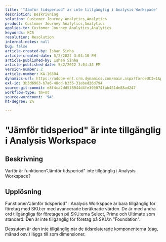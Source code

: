 ```yaml
---
title: '"Jämför tidsperiod" är inte tillgänglig i Analysis Workspace'
description: Beskrivning
solution: Customer Journey Analytics,Analytics
product: Customer Journey Analytics,Analytics
applies-to: Customer Journey Analytics,Analytics
keywords: KCS
resolution: Resolution
internal-notes: null
bug: false
article-created-by: Ishan Sinha
article-created-date: 5/2/2022 3:03:10 PM
article-published-by: Ishan Sinha
article-published-date: 5/2/2022 3:04:34 PM
version-number: 2
article-number: KA-16604
dynamics-url: https://adobe-ent.crm.dynamics.com/main.aspx?forceUCI=1&pagetype=entityrecord&etn=knowledgearticle&id=f36f6bf9-28ca-ec11-a7b5-6045bd00dca1
exl-id: 3b3d6963-b7a6-48cd-b335-31ebed26d794
source-git-commit: e8f4ca2dd578944d4fe399074fab461de88ad247
workflow-type: tm+mt
source-wordcount: '94'
ht-degree: 2%

---
```


# &quot;Jämför tidsperiod&quot; är inte tillgänglig i Analysis Workspace

## Beskrivning


Varför är funktionen&quot;Jämför tidsperiod&quot; inte tillgänglig i Analysis Workspace?


## Upplösning


Funktionen&quot;Jämför tidsperiod&quot; i Analysis Workspace är bara tillgänglig för företag med SKU:er med avancerade beräknade värden. De är med andra ord tillgängliga för företagen på SKU:erna Select, Prime och Ultimate som standard. Den är inte tillgänglig för företag på SKU:n &quot;Foundation&quot;.

Dessutom är den inte tillgänglig när de tidsrelaterade komponenterna (dag, månad osv.) läggs till som dimensioner.
